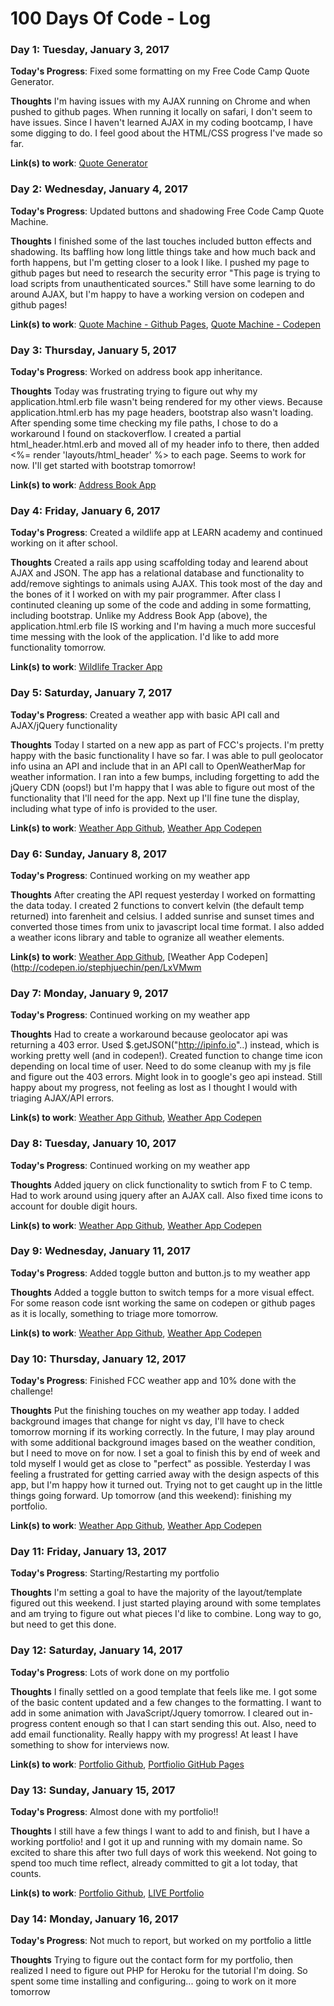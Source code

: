 # 100 Days Of Code - Log

### Day 1: Tuesday, January 3, 2017

**Today's Progress**: Fixed some formatting on my Free Code Camp Quote Generator.

**Thoughts** I'm having issues with my AJAX running on Chrome and when pushed to github pages. When running it locally on safari, I don't seem to have issues. Since I haven't learned AJAX in my coding bootcamp, I have some digging to do. I feel good about the HTML/CSS progress I've made so far.

**Link(s) to work**: [Quote Generator](https://github.com/stephaniejue/quote_generator_ajax)


### Day 2: Wednesday, January 4, 2017

**Today's Progress**: Updated buttons and shadowing Free Code Camp Quote Machine.

**Thoughts** I finished some of the last touches included button effects and shadowing. Its baffling how long little things take and how much back and forth happens, but I'm getting closer to a look I like. I pushed my page to github pages but need to research the security error "This page is trying to load scripts from unauthenticated sources." Still have some learning to do around AJAX, but I'm happy to have a working version on codepen and github pages!

**Link(s) to work**: [Quote Machine - Github Pages](https://stephaniejue.github.io/quote_generator_ajax/), [Quote Machine - Codepen](http://codepen.io/stephjuechin/pen/WoGRbz)

### Day 3: Thursday, January 5, 2017

**Today's Progress**: Worked on address book app inheritance.

**Thoughts** Today was frustrating trying to figure out why my application.html.erb file wasn't being rendered for my other views. Because application.html.erb has my page headers, bootstrap also wasn't loading. After spending some time checking my file paths, I chose to do a workaround I found on stackoverflow. I created a partial html_header.html.erb and moved all of my header info to there, then added <%= render 'layouts/html_header' %> to each page. Seems to work for now. I'll get started with bootstrap tomorrow!

**Link(s) to work**: [Address Book App](https://github.com/stephaniejue/address_book_app_rails)

### Day 4: Friday, January 6, 2017

**Today's Progress**: Created a wildlife app at LEARN academy and continued working on it after school.

**Thoughts** Created a rails app using scaffolding today and learend about AJAX and JSON. The app has a relational database and functionality to add/remove sightings to animals using AJAX. This took most of the day and the bones of it I worked on with my pair programmer. After class I continuted cleaning up some of the code and adding in some formatting, including bootstrap. Unlike my Address Book App (above), the application.html.erb file IS working and I'm having a much more succesful time messing with the look of the application. I'd like to add more functionality tomorrow.

**Link(s) to work**: [Wildlife Tracker App](https://github.com/stephaniejue/StephRya/tree/master/wildlife_tracker_with_validations)

### Day 5: Saturday, January 7, 2017

**Today's Progress**: Created a weather app with basic API call and AJAX/jQuery functionality

**Thoughts** Today I started on a new app as part of FCC's projects. I'm pretty happy with the basic functionality I have so far. I was able to pull geolocator info usina an API and include that in an API call to OpenWeatherMap for weather information. I ran into a few bumps, including forgetting to add the jQuery CDN (oops!) but I'm happy that I was able to figure out most of the functionality that I'll need for the app. Next up I'll fine tune the display, including what type of info is provided to the user.

**Link(s) to work**: [Weather App Github](https://github.com/stephaniejue/weather_app), [Weather App Codepen](http://codepen.io/stephjuechin/pen/LxVMwm)


### Day 6: Sunday, January 8, 2017

**Today's Progress**: Continued working on my weather app

**Thoughts** After creating the API request yesterday I worked on formatting the data today. I created 2 functions to convert kelvin (the default temp returned) into farenheit and celsius. I added sunrise and sunset times and converted those times from unix to javascript local time format. I also added a weather icons library and table to ogranize all weather elements. 

**Link(s) to work**: [Weather App Github](https://github.com/stephaniejue/weather_app), [Weather App Codepen](http://codepen.io/stephjuechin/pen/LxVMwm

### Day 7: Monday, January 9, 2017

**Today's Progress**: Continued working on my weather app

**Thoughts** Had to create a workaround because geolocator api was returning a 403 error. Used $.getJSON("http://ipinfo.io"..) instead, which is working pretty well (and in codepen!). Created function to change time icon depending on local time of user. Need to do some cleanup with my js file and figure out the 403 errors. Might look in to google's geo api instead. Still happy about my progress, not feeling as lost as I thought I would with triaging AJAX/API errors.

**Link(s) to work**: [Weather App Github](https://github.com/stephaniejue/weather_app), [Weather App Codepen](http://codepen.io/stephjuechin/pen/LxVMwm)

### Day 8: Tuesday, January 10, 2017

**Today's Progress**: Continued working on my weather app

**Thoughts** Added jquery on click functionality to swtich from F to C temp. Had to work around using jquery after an AJAX call. Also fixed time icons to account for double digit hours.

**Link(s) to work**: [Weather App Github](https://github.com/stephaniejue/weather_app), [Weather App Codepen](http://codepen.io/stephjuechin/pen/LxVMwm)

### Day 9: Wednesday, January 11, 2017

**Today's Progress**: Added toggle button and button.js to my weather app

**Thoughts** Added a toggle button to switch temps for a more visual effect. For some reason code isnt working the same on codepen or github pages as it is locally, something to triage more tomorrow.

**Link(s) to work**: [Weather App Github](https://github.com/stephaniejue/weather_app), [Weather App Codepen](http://codepen.io/stephjuechin/pen/LxVMwm)

### Day 10: Thursday, January 12, 2017

**Today's Progress**: Finished FCC weather app and 10% done with the challenge!

**Thoughts** Put the finishing touches on my weather app today. I added background images that change for night vs day, I'll have to check tomorrow morning if its working correctly. In the future, I may play around with some additional background images based on the weather condition, but I need to move on for now. I set a goal to finish this by end of week and told myself I would get as close to "perfect" as possible. Yesterday I was feeling a frustrated for getting carried away with the design aspects of this app, but I'm happy how it turned out. Trying not to get caught up in the little things going forward. Up tomorrow (and this weekend): finishing my portfolio.

**Link(s) to work**: [Weather App Github](https://github.com/stephaniejue/weather_app), [Weather App Codepen](http://codepen.io/stephjuechin/pen/LxVMwm)

### Day 11: Friday, January 13, 2017

**Today's Progress**: Starting/Restarting my portfolio

**Thoughts** I'm setting a goal to have the majority of the layout/template figured out this weekend. I just started playing around with some templates and am trying to figure out what pieces I'd like to combine. Long way to go, but need to get this done.

### Day 12: Saturday, January 14, 2017

**Today's Progress**: Lots of work done on my portfolio

**Thoughts** I finally settled on a good template that feels like me. I got some of the basic content updated and a few changes to the formatting. I want to add in some animation with JavaScript/Jquery tomorrow. I cleared out in-progress content enough so that I can start sending this out. Also, need to add email functionality. Really happy with my progress! At least I have something to show for interviews now.

**Link(s) to work**: [Portfolio Github](https://github.com/stephaniejue/stephaniejue), [Portfiolio GitHub Pages](https://stephaniejue.github.io/stephaniejue/)


### Day 13: Sunday, January 15, 2017

**Today's Progress**: Almost done with my portfolio!!

**Thoughts** I still have a few things I want to add to and finish, but I have a working portfolio! and I got it up and running with my domain name. So excited to share this after two full days of work this weekend. Not going to spend too much time reflect, already committed to git a lot today, that counts.

**Link(s) to work**: [Portfolio Github](https://github.com/stephaniejue/stephaniejue), [LIVE Portfolio](http://www.stephaniejue.com/)

### Day 14: Monday, January 16, 2017

**Today's Progress**: Not much to report, but worked on my portfolio a little

**Thoughts** Trying to figure out the contact form for my portfolio, then realized I need to figure out PHP for Heroku for the tutorial I'm doing. So spent some time installing and configuring... going to work on it more tomorrow


